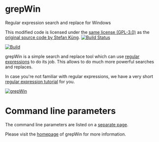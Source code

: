 # grepWin
Regular expression search and replace for Windows

This modified code is licensed under the [same license (GPL-3.0)](https://github.com/stefankueng/grepWin/blob/master/LICENSE)
as the [original source code by Stefan Küng](https://github.com/stefankueng/grepWin).
[![Build Status](https://dev.azure.com/tortoisesvn/tortoisesvnGitHub/_apis/build/status/stefankueng.grepWin?branchName=master)](https://dev.azure.com/tortoisesvn/tortoisesvnGitHub/_build/latest?definitionId=8&branchName=master)

[![Build](https://github.com/stefankueng/grepWin/actions/workflows/msbuild.yml/badge.svg)](https://github.com/stefankueng/grepWin/actions/workflows/msbuild.yml)

grepWin is a simple search and replace tool which can use [regular expressions](https://en.wikipedia.org/wiki/Regular_expression) to do its job. This allows to do much more powerful searches and replaces.

In case you're not familiar with regular expressions, we have a very short [regular expression tutorial](https://tools.stefankueng.com/regexhelp.html) for you.

[![grepWin](https://github.com/stefankueng/grepWin/raw/main/src/Resources/grepWin_search-small.png)](https://github.com/stefankueng/grepWin/raw/main/src/Resources/grepWin_search.png)

# Command line parameters
The command line parameters are listed on a [separate page](https://tools.stefankueng.com/grepWin_cmd.html).

Please visit the [homepage](https://tools.stefankueng.com/grepWin.html) of grepWin for more information.
